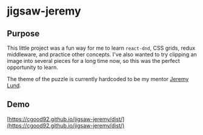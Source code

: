 # jigsaw-jeremy

## Purpose
This little project was a fun way for me to learn `react-dnd`, CSS grids, redux middleware, and practice other concepts.  I've also wanted to try clipping an image into several pieces for a long time now, so this was the perfect opportunity to learn.

The theme of the puzzle is currently hardcoded to be my mentor [Jeremy Lund](https://github.com/lund0n).

## Demo

[https://cgood92.github.io/jigsaw-jeremy/dist/](https://cgood92.github.io/jigsaw-jeremy/dist/)
